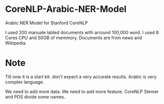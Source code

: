 # CoreNLP-Arabic-NER-Model
Arabic NER Model for Stanford CoreNLP

I used 200 manuale labled documents with arround 100,000 word.
I used 8 Cores CPU and 50GB of memmory.
Documents are from news and Wikipedia.

# Note
Till now it is a start kit. don't expect a very accurate results. Arabic is very complex language.

We need to add more data.
We need to add more feature.
CoreNLP Stemer and POS divide some names. 
